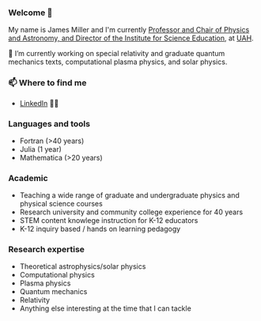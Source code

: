 ### Welcome 👋

My name is James Miller and I'm currently [Professor and Chair of Physics and Astronomy, and Director of the Institute for Science Education](https://www.uah.edu/science/departments/physics/faculty-staff), at [UAH](https://www.uah.edu/science/departments/physics).

🔭 I’m currently working on special relativity and graduate quantum mechanics texts, computational plasma physics, and solar physics.


### 📫 Where to find me
- [LinkedIn](https://www.linkedin.com/in/4millerja/) 👨💼

### Languages and tools

- Fortran (>40 years)
- Julia (1 year)
- Mathematica (>20 years)

### Academic

- Teaching a wide range of graduate and undergraduate physics and physical science courses
- Research university and community college experience for 40 years
- STEM content knowlege instruction for K-12 educators
- K-12 inquiry based / hands on learning pedagogy

### Research expertise

- Theoretical astrophysics/solar physics
- Computational physics
- Plasma physics
- Quantum mechanics
- Relativity
- Anything else interesting at the time that I can tackle
